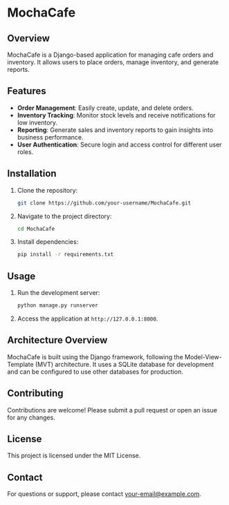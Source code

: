 # MochaCafe

## Overview
MochaCafe is a Django-based application for managing cafe orders and inventory. It allows users to place orders, manage inventory, and generate reports.

## Features
- **Order Management**: Easily create, update, and delete orders.
- **Inventory Tracking**: Monitor stock levels and receive notifications for low inventory.
- **Reporting**: Generate sales and inventory reports to gain insights into business performance.
- **User Authentication**: Secure login and access control for different user roles.

## Installation
1. Clone the repository:
   ```bash
   git clone https://github.com/your-username/MochaCafe.git
   ```
2. Navigate to the project directory:
   ```bash
   cd MochaCafe
   ```
3. Install dependencies:
   ```bash
   pip install -r requirements.txt
   ```

## Usage
1. Run the development server:
   ```bash
   python manage.py runserver
   ```
2. Access the application at `http://127.0.0.1:8000`.

## Architecture Overview
MochaCafe is built using the Django framework, following the Model-View-Template (MVT) architecture. It uses a SQLite database for development and can be configured to use other databases for production.

## Contributing
Contributions are welcome! Please submit a pull request or open an issue for any changes.

## License
This project is licensed under the MIT License.

## Contact
For questions or support, please contact [your-email@example.com](mailto:your-email@example.com).
